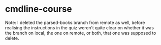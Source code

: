 # cmdline-course

Note: I deleted the parsed-books branch from remote as well, before realising the instructions in the quiz weren't quite clear on whether it was the branch on local, the one on remote, or both, that one was supposed to delete.
